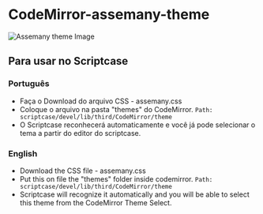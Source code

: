 # CodeMirror-assemany-theme

![Assemany theme Image](https://raw.github.com/guiassemany/CodeMirror-assemany-theme/master/img/assemany-theme.png)

## Para usar no Scriptcase

### Português 
* Faça o Download do arquivo CSS - assemany.css
* Coloque o arquivo na pasta "themes" do CodeMirror. ``` Path: scriptcase/devel/lib/third/CodeMirror/theme ```
* O Scriptcase reconhecerá automaticamente e você já pode selecionar o tema a partir do editor do scriptcase.

### English 
* Download the CSS file - assemany.css
* Put this on file the "themes" folder inside codemirror. ``` Path: scriptcase/devel/lib/third/CodeMirror/theme ```
* Scriptcase will recognize it automatically and you will be able to select this theme from the CodeMirror Theme Select.
